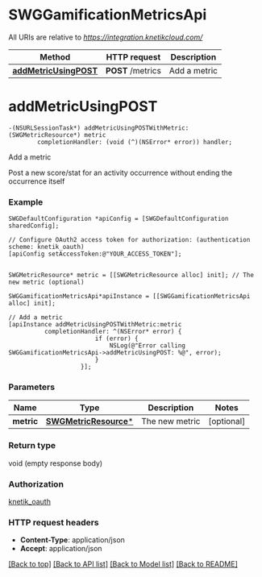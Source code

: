 # SWGGamificationMetricsApi

All URIs are relative to *https://integration.knetikcloud.com/*

Method | HTTP request | Description
------------- | ------------- | -------------
[**addMetricUsingPOST**](SWGGamificationMetricsApi.md#addmetricusingpost) | **POST** /metrics | Add a metric


# **addMetricUsingPOST**
```objc
-(NSURLSessionTask*) addMetricUsingPOSTWithMetric: (SWGMetricResource*) metric
        completionHandler: (void (^)(NSError* error)) handler;
```

Add a metric

Post a new score/stat for an activity occurrence without ending the occurrence itself

### Example 
```objc
SWGDefaultConfiguration *apiConfig = [SWGDefaultConfiguration sharedConfig];

// Configure OAuth2 access token for authorization: (authentication scheme: knetik_oauth)
[apiConfig setAccessToken:@"YOUR_ACCESS_TOKEN"];


SWGMetricResource* metric = [[SWGMetricResource alloc] init]; // The new metric (optional)

SWGGamificationMetricsApi*apiInstance = [[SWGGamificationMetricsApi alloc] init];

// Add a metric
[apiInstance addMetricUsingPOSTWithMetric:metric
          completionHandler: ^(NSError* error) {
                        if (error) {
                            NSLog(@"Error calling SWGGamificationMetricsApi->addMetricUsingPOST: %@", error);
                        }
                    }];
```

### Parameters

Name | Type | Description  | Notes
------------- | ------------- | ------------- | -------------
 **metric** | [**SWGMetricResource***](SWGMetricResource*.md)| The new metric | [optional] 

### Return type

void (empty response body)

### Authorization

[knetik_oauth](../README.md#knetik_oauth)

### HTTP request headers

 - **Content-Type**: application/json
 - **Accept**: application/json

[[Back to top]](#) [[Back to API list]](../README.md#documentation-for-api-endpoints) [[Back to Model list]](../README.md#documentation-for-models) [[Back to README]](../README.md)


